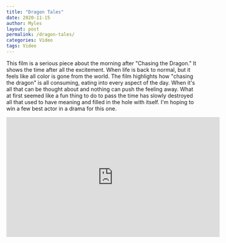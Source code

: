 ```yaml
---
title: "Dragon Tales"
date: 2020-11-15
author: Myles 
layout: post
permalink: /dragon-tales/
categories: Video
tags: Video
---
```


This film is a serious piece about the morning after "Chasing the Dragon." It shows the time after all the excitement. When life is back to normal, but it feels like all color is gone from the world. The film highlights how "chasing the dragon" is all consuming, eating into every aspect of the day. When it's all that can be thought about and nothing can push the feeling away. What at first seemed like a fun thing to do to pass the time has slowly destroyed all that used to have meaning and filled in the hole with itself. I'm hoping to win a few best actor in a drama for this one.

<iframe width="560" height="315" src="https://www.youtube.com/embed/STeY2SgopWI?si=pMSpU3qK9iiSmPky" title="YouTube video player" frameborder="0" allow="accelerometer; autoplay; clipboard-write; encrypted-media; gyroscope; picture-in-picture; web-share" referrerpolicy="strict-origin-when-cross-origin" allowfullscreen></iframe>
